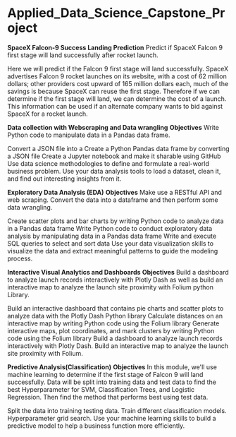# Applied_Data_Science_Capstone_Project

**SpaceX Falcon-9 Success Landing Prediction**
Predict if SpaceX Falcon 9 first stage will land successfully after rocket launch.

Here we will predict if the Falcon 9 first stage will land successfully. SpaceX advertises Falcon 9 rocket launches on its website, with a cost of 62 million dollars; other providers cost upward of 165 million dollars each, much of the savings is because SpaceX can reuse the first stage. Therefore if we can determine if the first stage will land, we can determine the cost of a launch. This information can be used if an alternate company wants to bid against SpaceX for a rocket launch.

**Data collection with Webscraping and Data wrangling**
**Objectives**
Write Python code to manipulate data in a Pandas data frame.

Convert a JSON file into a Create a Python Pandas data frame by converting a JSON file
Create a Jupyter notebook and make it sharable using GitHub
Use data science methodologies to define and formulate a real-world business problem.
Use your data analysis tools to load a dataset, clean it, and find out interesting insights from it.

**Exploratory Data Analysis (EDA)**
**Objectives**
Make use a RESTful API and web scraping. Convert the data into a dataframe and then perform some data wrangling.

Create scatter plots and bar charts by writing Python code to analyze data in a Pandas data frame
Write Python code to conduct exploratory data analysis by manipulating data in a Pandas data frame
Write and execute SQL queries to select and sort data
Use your data visualization skills to visualize the data and extract meaningful patterns to guide the modeling process.

**Interactive Visual Analytics and Dashboards**
**Objectives**
Build a dashboard to analyze launch records interactively with Plotly Dash as well as build an interactive map to analyze the launch site proximity with Folium python Library.

Build an interactive dashboard that contains pie charts and scatter plots to analyze data with the Plotly Dash Python library
Calculate distances on an interactive map by writing Python code using the Folium library
Generate interactive maps, plot coordinates, and mark clusters by writing Python code using the Folium library
Build a dashboard to analyze launch records interactively with Plotly Dash.
Build an interactive map to analyze the launch site proximity with Folium.

**Predictive Analysis(Classification)**
**Objectives**
In this module, we'll use machine learning to determine if the first stage of Falcon 9 will land successfully. Data will be split into training data and test data to find the best Hyperparameter for SVM, Classification Trees, and Logistic Regression. Then find the method that performs best using test data.

Split the data into training testing data.
Train different classification models.
Hyperparameter grid search.
Use your machine learning skills to build a predictive model to help a business function more efficiently.
